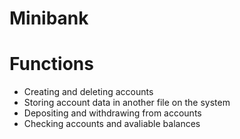 # Minibank

# Functions

- Creating and deleting accounts
- Storing account data in another file on the system
- Depositing and withdrawing from accounts
- Checking accounts and avaliable balances 
